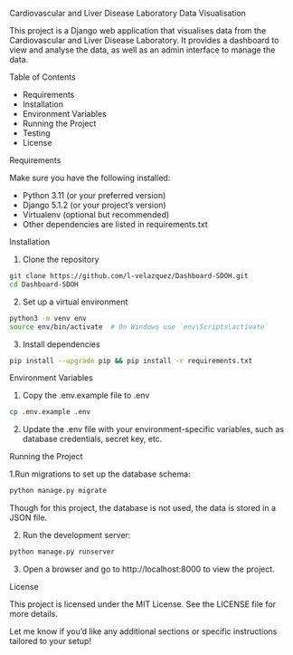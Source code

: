 Cardiovascular and Liver Disease Laboratory Data Visualisation

This project is a Django web application that visualises data from the Cardiovascular and Liver Disease Laboratory. It provides a dashboard to view and analyse the data, as well as an admin interface to manage the data.

Table of Contents

- Requirements
- Installation
- Environment Variables
- Running the Project
- Testing
- License

Requirements

Make sure you have the following installed:

- Python 3.11 (or your preferred version)
- Django 5.1.2 (or your project’s version)
- Virtualenv (optional but recommended)
- Other dependencies are listed in requirements.txt

Installation

1. Clone the repository

```sh
git clone https://github.com/l-velazquez/Dashboard-SDOH.git
cd Dashboard-SDOH
```

2. Set up a virtual environment

```sh
python3 -m venv env
source env/bin/activate  # On Windows use `env\Scripts\activate`
```

3. Install dependencies

```sh
pip install --upgrade pip && pip install -r requirements.txt
```

Environment Variables

1. Copy the .env.example file to .env

```sh
cp .env.example .env
```

2. Update the .env file with your environment-specific variables, such as database credentials, secret key, etc.

Running the Project

1.Run migrations to set up the database schema:

```sh
python manage.py migrate
```

Though for this project, the database is not used, the data is stored in a JSON file.

2. Run the development server:

```sh
python manage.py runserver
```

3. Open a browser and go to http://localhost:8000 to view the project.

License

This project is licensed under the MIT License. See the LICENSE file for more details.

Let me know if you’d like any additional sections or specific instructions tailored to your setup!
